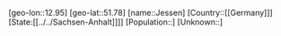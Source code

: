 ﻿---
location: [51.78,12.95]
type: City
tags:
- geo/City


SpocWebEntityId: 31195
isDeleted: false
confidential: public

---
[geo-lon::12.95]
[geo-lat::51.78]
[name::Jessen]
[Country::[[Germany]]]
[State:[[../../Sachsen-Anhalt]]]]
[Population::]
[Unknown::]

